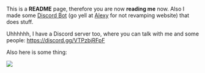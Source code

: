 This is a **README** page, therefore you are now **reading me** now. Also I made some [Discord Bot](https://ezar.shamdev.xyz) (go yell at [Alexy](https://github.com/alexyy802) for not revamping website) that does stuff.

Uhhhhhh, I have a Discord server too, where you can talk with me and some people: https://discord.gg/VTPzbjRFpF

Also here is some thing:

![](https://github-readme-stats.vercel.app/api?username=toolifelesstocode&count_private=true&theme=midnight-purple)
